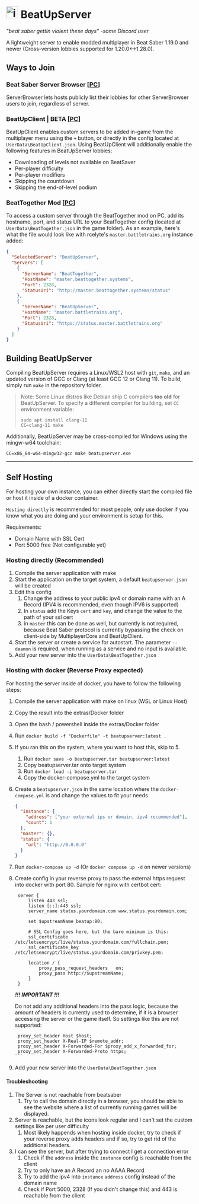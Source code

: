 <img style="height:1.152em" src="https://user-images.githubusercontent.com/25163630/227527749-e3b5934e-b3ed-423f-b88f-4a785699f6af.png" alt="icon"> BeatUpServer
============
*"beat saber gettin violent these days" -some Discord user*

A lightweight server to enable modded multiplayer in Beat Saber 1.19.0 and newer (Cross-version lobbies supported for 1.20.0<->1.28.0).

Ways to Join
------------

### Beat Saber Server Browser \[[PC](https://github.com/roydejong/BeatSaberServerBrowser#installation)\]
ServerBrowser lets hosts publicly list their lobbies for other ServerBrowser users to join, regardless of server.

### BeatUpClient | BETA \[[PC](https://github.com/rcelyte/BeatUpRcelyte/releases/tag/0.3.1)\]
BeatUpClient enables custom servers to be added in-game from the multiplayer menu using the `+` button, or directly in the config located at `UserData\BeatUpClient.json`. Using BeatUpClient will additionally enable the following features in BeatUpServer lobbies:
* Downloading of levels not available on BeatSaver
* Per-player difficulty
* Per-player modifiers
* Skipping the countdown
* Skipping the end-of-level podium


### BeatTogether Mod \[[PC](https://github.com/pythonology/BeatTogether#installation)\]
To access a custom server through the BeatTogether mod on PC, add its hostname, port, and status URL to your BeatTogether config (located at `UserData\BeatTogether.json` in the game folder). As an example, here's what the file would look like with rcelyte's `master.battletrains.org` instance added:
```json
{
  "SelectedServer": "BeatUpServer",
  "Servers": [
    {
      "ServerName": "BeatTogether",
      "HostName": "master.beattogether.systems",
      "Port": 2328,
      "StatusUri": "http://master.beattogether.systems/status"
    },
    {
      "ServerName": "BeatUpServer",
      "HostName": "master.battletrains.org",
      "Port": 2328,
      "StatusUri": "https://status.master.battletrains.org"
    }
  ]
}
```

Building BeatUpServer
---------------------
Compiling BeatUpServer requires a Linux/WSL2 host with `git`, `make`, and an updated version of GCC or Clang (at least GCC 12 or Clang 11).
To build, simply run `make` in the repository folder.
> Note: Some Linux distros like Debian ship C compilers **too old** for BeatUpServer. To specify a different compiler for building, set `CC` environment variable:
> ```
> sudo apt install clang-11
> CC=clang-11 make
> ```

Additionally, BeatUpServer may be cross-compiled for Windows using the mingw-w64 toolchain:
```
CC=x86_64-w64-mingw32-gcc make beatupserver.exe
```

-------------------------------------------
## Self Hosting

For hosting your own instance, you can either directly start the compiled file or host it inside of a docker container.

`Hosting directly` is recommended for most people, only use docker if you know what you are doing and your environment is setup for this.

Requirements:
- Domain Name with SSL Cert
- Port 5000 free (Not configurable yet)

### Hosting directly (Recommended)
1. Compile the server application with make
2. Start the application on the target system, a default `beatupserver.json` will be created
3. Edit this config 
   1. Change the address to your public ipv4 or domain name with an A Record (IPV4 is recommended, even though IPV6 is supported)
   2. In `status` add the Keys `cert` and `key`, and change the value to the path of your ssl cert
   3. in `master` this can be done as well, but currently is not required, because Beat Saber protocol is currently bypassing the check on client-side by MultiplayerCore and BeatUpClient. 
4. Start the server or create a service for autostart. The parameter `--deamon` is required, when running as a service and no input is available.
5. Add your new server into the `UserData\BeatTogether.json`

### Hosting with docker (Reverse Proxy expected)
For hosting the server inside of docker, you have to follow the following steps:

1. Compile the server application with make on linux (WSL or Linux Host)
2. Copy the result into the extras/Docker folder
3. Open the bash / powershell inside the extras/Docker folder
4. Run `docker build -f "Dockerfile" -t beatupserver:latest .`
5. If you ran this on the system, where you want to host this, skip to 5.
   1. Run `docker save -o beatupserver.tar beatupserver:latest`
   2. Copy beatupserver.tar onto target system
   3. Run `docker load -i beatupserver.tar`
   4. Copy the docker-compose.yml to the target system
6. Create a `beatupserver.json` in the same location where the `docker-compose.yml` is and change the values to fit your needs
    ```json
    {
      "instance": {
        "address": ["your external ips or domain, ipv4 recommended"],
        "count": 1
      },
      "master": {},
      "status": {
        "url": "http://0.0.0.0"
      }
    }
    ```
7. Run `docker-compose up -d` (Or `docker compose up -d` on newer versions)
8. Create config in your reverse proxy to pass the external https request into docker with port 80. Sample for nginx with certbot cert:
   ```nginx
    server {
        listen 443 ssl;
        listen [::]:443 ssl;
        server_name status.yourdomain.com www.status.yourdomain.com;

        set $upstreamName beatup:80;

        # SSL Config goes here, but the bare minimum is this:
        ssl_certificate /etc/letsencrypt/live/status.yourdomain.com/fullchain.pem;
        ssl_certificate_key /etc/letsencrypt/live/status.yourdomain.com/privkey.pem;

        location / {
            proxy_pass_request_headers   on;
            proxy_pass http://$upstreamName;
        }
    }
   ```
   ***!!! IMPORTANT !!!***

   Do not add any additional headers into the pass logic, because the amount of headers is currently used to determine, if it is a browser accessing the server or the game itself. So settings like this are not supported:
   ````nginx
    proxy_set_header Host $host;
    proxy_set_header X-Real-IP $remote_addr;
    proxy_set_header X-Forwarded-For $proxy_add_x_forwarded_for;
    proxy_set_header X-Forwarded-Proto https;
   ```
9. Add your new server into the `UserData\BeatTogether.json`

#### Troubleshooting
1. The Server is not reachable from beatsaber
   1. Try to call the domain directly in a browser, you should be able to see the website where a list of currently running games will be displayed.
2. Server is reachable, but the icons look regular and I can't set the custom settings like per user difficulty
   1. Most likely happends when hosting inside docker, try to check if your reverse proxy adds headers and if so, try to get rid of the additional headers.
3. I can see the server, but after trying to connect I get a connection error
   1. Check if the `address` inside the `instance` config is reachable from the client
   2. Try to only have an A Record an no AAAA Record
   3. Try to add the ipv4 into `instance` `address` config instead of the domain name
   4. Check if Port 5000, 2328 (If you didn't change this) and 443 is reachable from the client